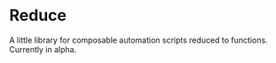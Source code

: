# Reduce

A little library for composable automation scripts reduced to functions. Currently in alpha.
